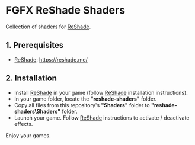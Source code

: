 # FGFX ReShade Shaders
Collection of shaders for [ReShade](https://reshade.me/).

## 1. Prerequisites
- [ReShade](https://reshade.me/): https://reshade.me/

## 2. Installation
- Install [ReShade](https://reshade.me/) in your game (follow [ReShade](https://reshade.me/) installation instructions).
- In your game folder, locate the **"reshade-shaders"** folder.
- Copy all files from this repository's **"Shaders"** folder to **"reshade-shaders\Shaders"** folder.
- Launch your game. Follow [ReShade](https://reshade.me/) instructions to activate / deactivate effects.

Enjoy your games.
